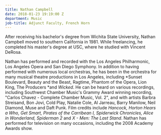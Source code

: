 ```yaml
---
title: Nathan Campbell
date: 2018-01-23 19:19:00 Z
department: Music
job-title: Adjunct Faculty, French Horn
---
```


After receiving his bachelor's degree from Wichita State University, Nathan Campbell moved to southern California in 1981. While freelancing, he completed his master's degree at USC, where he studied with Vincent DeRosa.

Nathan has performed and recorded with the Los Angeles Philharmonic, Los Angeles Opera and San Diego Symphony. In addition to having performed with numerous local orchestras, he has been in the orchestra for many musical theatre productions in Los Angeles, including *Sunset Boulevard, Beauty and the Beast, Ragtime, Phantom of the Opera, Lion King, The Producers *and *Wicked*. He can be heard on various recordings, including Southwest Chamber Music's Grammy Award winning recording, "Carlos Chavez - Complete Chamber Music, Vol. 2", and with artists Barbra Streisand, Bon Jovi, Cold Play, Natalie Cole, Al Jarreau, Barry Manilow, Neil Diamond, Muse and Daft Punk. Film credits include *Hancock, Horton Hears a Who, Get Smart, Pirates of the Carribean I, Spiderwick Chronicles, Alice in Wonderland, Spiderman 2* and *X - Men: The Last Stand*. Nathan has performed for television on many occasions, including the 2008 Academy Awards show.